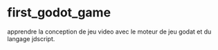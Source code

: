 # first_godot_game
apprendre la conception de jeu video avec le moteur de jeu godat et du langage jdscript.
